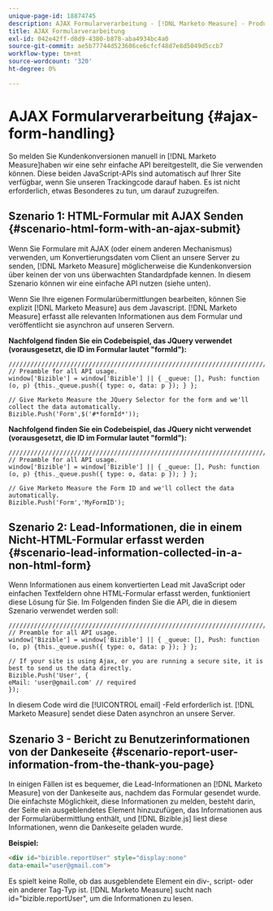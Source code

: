 ```yaml
---
unique-page-id: 18874745
description: AJAX Formularverarbeitung - [!DNL Marketo Measure] - Produktdokumentation
title: AJAX Formularverarbeitung
exl-id: 042e42ff-d8d9-4380-b878-aba4934bc4a0
source-git-commit: ae5b77744d523606ce6cfcf48d7e8d5049d5ccb7
workflow-type: tm+mt
source-wordcount: '320'
ht-degree: 0%

---
```


# AJAX Formularverarbeitung {#ajax-form-handling}

So melden Sie Kundenkonversionen manuell in [!DNL Marketo Measure]haben wir eine sehr einfache API bereitgestellt, die Sie verwenden können. Diese beiden JavaScript-APIs sind automatisch auf Ihrer Site verfügbar, wenn Sie unseren Trackingcode darauf haben. Es ist nicht erforderlich, etwas Besonderes zu tun, um darauf zuzugreifen.

## Szenario 1: HTML-Formular mit AJAX Senden {#scenario-html-form-with-an-ajax-submit}

Wenn Sie Formulare mit AJAX (oder einem anderen Mechanismus) verwenden, um Konvertierungsdaten vom Client an unsere Server zu senden, [!DNL Marketo Measure] möglicherweise die Kundenkonversion über keinen der von uns überwachten Standardpfade kennen. In diesem Szenario können wir eine einfache API nutzen (siehe unten).

Wenn Sie Ihre eigenen Formularübermittlungen bearbeiten, können Sie explizit [!DNL Marketo Measure] aus dem Javascript. [!DNL Marketo Measure] erfasst alle relevanten Informationen aus dem Formular und veröffentlicht sie asynchron auf unseren Servern.

**Nachfolgend finden Sie ein Codebeispiel, das JQuery verwendet (vorausgesetzt, die ID im Formular lautet &quot;formId&quot;):**

```jquery
///////////////////////////////////////////////////////////////////////  
// Preamble for all API usage.  
window['Bizible'] = window['Bizible'] || { _queue: [], Push: function (o, p) {this._queue.push({ type: o, data: p }); } };  
  
// Give Marketo Measure the JQuery Selector for the form and we'll collect the data automatically.  
Bizible.Push('Form',$('#*formId*'));
```

**Nachfolgend finden Sie ein Codebeispiel, das JQuery nicht verwendet (vorausgesetzt, die ID im Formular lautet &quot;formId&quot;):**

```jquery
///////////////////////////////////////////////////////////////////////  
// Preamble for all API usage.  
window['Bizible'] = window['Bizible'] || { _queue: [], Push: function (o, p) {this._queue.push({ type: o, data: p }); } };  
  
// Give Marketo Measure the Form ID and we'll collect the data automatically.
Bizible.Push('Form','MyFormID');
```

## Szenario 2: Lead-Informationen, die in einem Nicht-HTML-Formular erfasst werden {#scenario-lead-information-collected-in-a-non-html-form}

Wenn Informationen aus einem konvertierten Lead mit JavaScript oder einfachen Textfeldern ohne HTML-Formular erfasst werden, funktioniert diese Lösung für Sie. Im Folgenden finden Sie die API, die in diesem Szenario verwendet werden soll:

```jquery
///////////////////////////////////////////////////////////////////////  
// Preamble for all API usage.  
window['Bizible'] = window['Bizible'] || { _queue: [], Push: function (o, p) {this._queue.push({ type: o, data: p }); } };  
  
// If your site is using Ajax, or you are running a secure site, it is best to send us the data directly.  
Bizible.Push('User', {
eMail: 'user@gmail.com' // required  
});  
```

In diesem Code wird die [!UICONTROL email] -Feld erforderlich ist. [!DNL Marketo Measure] sendet diese Daten asynchron an unsere Server.

## Szenario 3 - Bericht zu Benutzerinformationen von der Dankeseite {#scenario-report-user-information-from-the-thank-you-page}

In einigen Fällen ist es bequemer, die Lead-Informationen an [!DNL Marketo Measure] von der Dankeseite aus, nachdem das Formular gesendet wurde. Die einfachste Möglichkeit, diese Informationen zu melden, besteht darin, der Seite ein ausgeblendetes Element hinzuzufügen, das Informationen aus der Formularübermittlung enthält, und [!DNL Bizible.js] liest diese Informationen, wenn die Dankeseite geladen wurde.

**Beispiel:**

```html
<div id="bizible.reportUser" style="display:none"  
data-email="user@gmail.com">  
```

Es spielt keine Rolle, ob das ausgeblendete Element ein div-, script- oder ein anderer Tag-Typ ist. [!DNL Marketo Measure] sucht nach id=&quot;bizible.reportUser&quot;, um die Informationen zu lesen.
